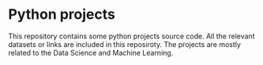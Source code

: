 # Python projects

This repository contains some python projects source code. All the relevant datasets or links are included in this reposiroty. The projects are mostly related to the Data Science and Machine Learning.
